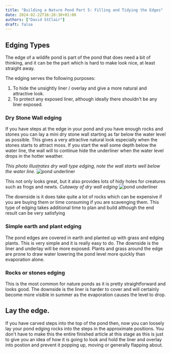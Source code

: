 ```yaml
---
title: "Building a Nature Pond Part 5: Filling and Tidying the Edges"
date: 2024-02-22T16:28:38+01:00
authors: ["David StClair"]
draft: false
---
```


## Edging Types
The edge of a wildife pond is part of the pond that does need a bit of thinking, and it can be the part which is hard to make look nice, at least straight away.

The edging serves the following purposes:

1. To hide the unsightly liner / overlay and give a more natural and attractive look.
2. To protect any exposed liner, although ideally there shouldn't be any liner exposed.

### Dry Stone Wall edging
If you have steps at the edge in your pond and you have enough rocks and stones you can lay a mini dry stone wall starting as far below the water level as possible.  This gives a very attractive natural look especially when the stones starts to attract moss. If you start the wall some depth below the water line, the wall will to continue hide the underliner when the water level drops in the hotter weather.


*This photo illustrates dry wall type edging, note the wall starts well below the water line.*
![pond underliner](../dry-stone-edging.png)

This not only looks great, but it also provides lots of hidy holes for creatures such as frogs and newts.
*Cutaway of dry wall edging*
![pond underliner](../20240226-pond-drywall.jpg)

The downside is it does take quite a lot of rocks which can be expensive if you are buying them or time consuming if you are scavenging them. This type of edging takes additional time to plan and build although the end result can be very satisfying

### Simple earth and plant edging
The pond edges are covered in earth and planted up with grass and edging plants.  This is very simple and it is really easy to do.  The downside is the liner and underlay will be more exposed. Plants and grass around the edge are prone to draw water lowering the pond level more quickly than evaporation alone.

### Rocks or stones edging
This is the most common for nature ponds as it is pretty straightforward and looks good.  The downside is the liner is harder to cover and will certainly become more visible in summer as the evaporation causes the level to drop.

##  Lay the edge.
If you have carved steps into the top of the pond then, now you can loosely lay your pond edging rocks into the steps in the approximate positions.  You don't have to make this the entire finished article at this stage as this is just to give you an idea of how it is going to look and hold the liner and overlay into postion and prevent it popping up, moving or generally flapping about.


